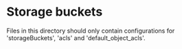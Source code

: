 # Storage buckets

Files in this directory should only contain configurations for 'storageBuckets', 'acls' and 'default_object_acls'.
